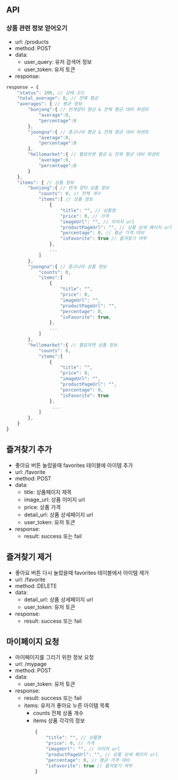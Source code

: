 ## API
### 상품 관련 정보 얻어오기 
- url: /products
- method: POST
- data: 
    - user_query: 유저 검색어 정보 
    - user_token: 유저 토큰
- response:
```Javascript
response = {
    "status": 200, // 상태 코드
    "total_average": 0, // 전체 평균
    "averages": { // 평균 정보 
        "bunjang":{ // 번개장터 평균 & 전체 평균 대비 퍼센트
            "average":0,
            "percentage":0
        },
        "joongna":{ // 중고나라 평균 & 전체 평균 대비 퍼센트
            "average":0,
            "percentage":0
        },
        "hellomarket":{ // 헬로마켓 평균 & 전체 평균 대비 퍼센트
            "average":0,
            "percentage":0
        }
    },
    "items": { // 상품 정보 
        "bunjang":{ // 번개 장터 상품 정보 
            "counts": 0, // 전체 개수 
            "items":[ // 상품 정보 
                {
                    "title": "", // 상품명
                    "price": 0, // 가격
                    "imageUrl": "", // 이미지 url
                    "productPageUrl": "", // 상품 상세 페이지 url 
                    "percentage": 0, // 평균 가격 대비 
                    "isFavorite": true // 즐겨찾기 여부 
                }, 
                ...
            ]
        },
        "joongna":{ // 중고나라 상품 정보 
            "counts": 0, 
            "items":[ 
                {
                    "title": "",
                    "price": 0,
                    "imageUrl": "",
                    "productPageUrl": "",
                    "percentage": 0,
                    "isFavorite": true,
                }, 
                ...
            ]
        },
        "hellomarket":{ // 헬로마켓 상품 정보 
            "counts": 0,
            "items":[
                {
                    "title": "",
                    "price": 0,
                    "imageUrl": "",
                    "productPageUrl": "",
                    "percentage": 0,
                    "isFavorite": true
                }, 
                 ...
            ]
        },
    }
}
``` 

## 즐겨찾기 추가 
- 좋아요 버튼 눌렀을때 favorites 테이블에 아이템 추가 
- url: /favorite
- method: POST
- data: 
    - title: 상품페이지 제목
    - image_url: 상품 이미지 url 
    - price: 상품 가격 
    - detail_url: 상품 상세페이지 url 
    - user_token: 유저 토큰
- response:
    - result: success 또는 fail

## 즐겨찾기 제거 
- 좋아요 버튼 다시 눌렀을때 favorites 테이블에서 아이템 제거 
- url: /favorite
- method: DELETE
- data: 
    - detail_url: 상품 상세페이지 url 
    - user_token: 유저 토큰
- response: 
    - result: success 또는 fail

## 마이페이지 요청 
- 마이페이지를 그리기 위한 정보 요청 
- url: /mypage
- method: POST
- data: 
    - user_token: 유저 토큰 
- response:
    - result: success 또는 fail
    - items: 유저가 좋아요 누른 아이템 목록 
        - counts 전체 상품 개수 
        - items 상품 각각의 정보 
        ```javascript
            {
                "title": "", // 상품명
                "price": 0, // 가격
                "imageUrl": "", // 이미지 url
                "productPageUrl": "", // 상품 상세 페이지 url 
                "percentage": 0, // 평균 가격 대비 
                "isFavorite": true // 즐겨찾기 여부 
            } 
        ```
